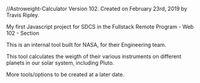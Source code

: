 //Astroweight-Calculator Version 102. Created on February 23rd, 2019 by Travis Ripley.

My first Javascript project for SDCS in the Fullstack Remote Program - Web 102 - Section

This is an internal tool built for NASA, for their Engineering team.

This tool calculates the weigth of their various instruments on different planets in our solar system, including Pluto.

More tools/options to be created at a later date.

 